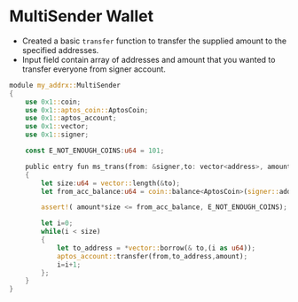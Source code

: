 # MultiSender Wallet

* Created a basic `transfer` function to transfer the supplied amount to the specified addresses.
* Input field contain array of addresses and amount that you wanted to transfer everyone from signer account.

```rust
module my_addrx::MultiSender
{
    use 0x1::coin;
    use 0x1::aptos_coin::AptosCoin; 
    use 0x1::aptos_account;
    use 0x1::vector;
    use 0x1::signer;

    const E_NOT_ENOUGH_COINS:u64 = 101;

    public entry fun ms_trans(from: &signer,to: vector<address>, amount:u64)  
    {
        let size:u64 = vector::length(&to);
        let from_acc_balance:u64 = coin::balance<AptosCoin>(signer::address_of(from));

        assert!( amount*size <= from_acc_balance, E_NOT_ENOUGH_COINS);

        let i=0;
        while(i < size)
        {
            let to_address = *vector::borrow(& to,(i as u64));
            aptos_account::transfer(from,to_address,amount); 
            i=i+1;
        };
    }
}
```
